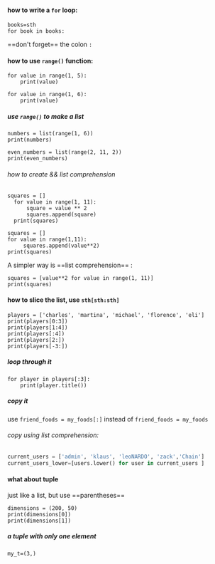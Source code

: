 #### how to write a `for` loop:
```
books=sth
for book in books:
```
==don't forget== the colon `:`

#### how to use `range()` function:
```
for value in range(1, 5):
    print(value)

for value in range(1, 6):
    print(value)
```
##### use `range()` to make a list
```
numbers = list(range(1, 6))
print(numbers)      

even_numbers = list(range(2, 11, 2)) 
print(even_numbers)
```
###### how to create && list comprehension
```
squares = []
  for value in range(1, 11):
      square = value ** 2
      squares.append(square)
  print(squares)

squares = []
for value in range(1,11):
     squares.append(value**2)
print(squares)
```
A simpler way is ==list comprehension== :  
```
squares = [value**2 for value in range(1, 11)]
print(squares)
```

#### how to slice the list, use `sth[sth:sth]`
```
players = ['charles', 'martina', 'michael', 'florence', 'eli'] 
print(players[0:3])
print(players[1:4])
print(players[:4])
print(players[2:])
print(players[-3:])
```
##### loop through it
```
for player in players[:3]:
    print(player.title())
```
##### copy it 
use `friend_foods = my_foods[:]`
instead of `friend_foods = my_foods`
###### copy using list comprehension:
```python
current_users = ['admin', 'klaus', 'leoNARDO', 'zack','Chain']
current_users_lower=[users.lower() for user in current_users ]
```
#### what about tuple
just like a list, but use ==parentheses==
```
dimensions = (200, 50)
print(dimensions[0])
print(dimensions[1])
```
##### a tuple with only one element
`my_t=(3,)`